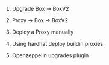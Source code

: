 1. Upgrade Box -> BoxV2
2. Proxy -> Box
         -> BoxV2

1. Deploy a Proxy manually
2. Using hardhat deploy buildin proxies
3. Openzeppelin upgrades plugin